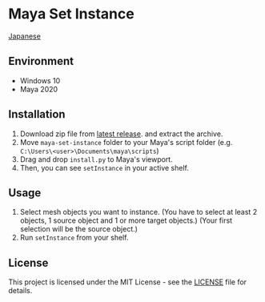 # Maya Set Instance

[Japanese](README-ja.md)

## Environment

- Windows 10
- Maya 2020

## Installation

1. Download zip file from [latest release](https://github.com/NinaMina2737/maya-set-instance/releases/latest). and extract the archive.
2. Move `maya-set-instance` folder to your Maya's script folder (e.g. `C:\Users\<user>\Documents\maya\scripts`)
3. Drag and drop `install.py` to Maya's viewport.
4. Then, you can see `setInstance` in your active shelf.

## Usage

1. Select mesh objects you want to instance. (You have to select at least 2 objects, 1 source object and 1 or more target objects.) (Your first selection will be the source object.)
2. Run `setInstance` from your shelf.

## License

This project is licensed under the MIT License - see the [LICENSE](LICENSE) file for details.
